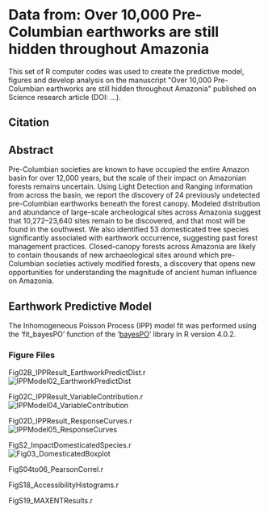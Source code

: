# **Data from: Over 10,000 Pre-Columbian earthworks are still hidden throughout Amazonia** <br />
This set of R computer codes was used to create the predictive model, figures and develop analysis on the manuscript "Over 10,000 Pre-Columbian earthworks are still hidden throughout Amazonia" published on Science research article (DOI: ...).

## **Citation** <br />
<Inserart Citation of this source material DOI>

## **Abstract** <br />
Pre-Columbian societies are known to have occupied the entire Amazon basin for over 12,000 years, but the scale of their impact on Amazonian forests remains uncertain. Using Light Detection and Ranging information from across the basin, we report the discovery of 24 previously undetected pre-Columbian earthworks beneath the forest canopy. Modeled distribution and abundance of large-scale archeological sites across Amazonia suggest that 10,272–23,640 sites remain to be discovered, and that most will be found in the southwest. We also identified 53 domesticated tree species significantly associated with earthwork occurrence, suggesting past forest management practices. Closed-canopy forests across Amazonia are likely to contain thousands of new archaeological sites around which pre-Columbian societies actively modified forests, a discovery that opens new opportunities for understanding the magnitude of ancient human influence on Amazonia.

## **Earthwork Predictive Model** <br />
The Inhomogeneous Poisson Process (IPP) model fit was performed using the ‘fit_bayesPO’ function of the ‘<a href="https://github.com/GuidoAMoreira/bayesPO" target="_blank">bayesPO</a>’ library in R version 4.0.2.

### **Figure Files** <br />
Fig02B_IPPResult_EarthworkPredictDist.r <br />
![IPPModel02_EarthworkPredictDist](https://user-images.githubusercontent.com/65520358/222964131-742e796e-bd79-45ab-860b-f453baae609d.png)

Fig02C_IPPResult_VariableContribution.r <br />
![IPPModel04_VariableContribution](https://user-images.githubusercontent.com/65520358/222964151-62988489-aca5-479c-8c48-b53e5d2eb3b7.png)

Fig02D_IPPResult_ResponseCurves.r <br />
![IPPModel05_ResponseCurves](https://user-images.githubusercontent.com/65520358/222964193-64aa7d5a-0fa6-40b2-9a07-70b0f517475a.png)

FigS2_ImpactDomesticatedSpecies.r <br />
![Fig03_DomesticatedBoxplot](https://user-images.githubusercontent.com/65520358/222964250-eb813699-ab8e-4f65-a8d9-50d061050877.png)

FigS04to06_PearsonCorrel.r <br />


FigS18_AccessibilityHistograms.r <br />


FigS19_MAXENTResults.r <br />
